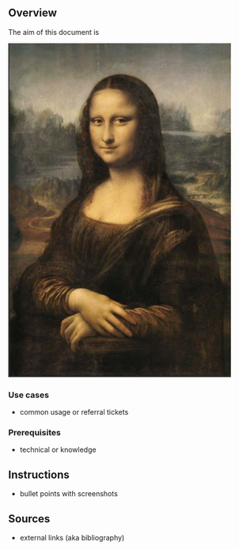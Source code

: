 ## Overview
The aim of this document is 

![mona](../assets/img002409.jpg)

### Use cases

* common usage or referral tickets

### Prerequisites

* technical or knowledge

## Instructions

* bullet points with screenshots

## Sources
* external links (aka bibliography)
